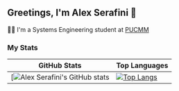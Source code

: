 ## Greetings, I'm Alex Serafini :bust_in_silhouette:
:man_student: I'm a Systems Engineering student at [PUCMM](https://www.pucmm.edu.do/) 

### My Stats
| GitHub Stats | Top Languages |
| ------------- | ---------------- |
| [![Alex Serafini's GitHub stats](https://github-readme-stats.vercel.app/api?username=ASB24&hide=prs,issues&count_private=true&show_icons=true&theme=github_dark) | [![Top Langs](https://github-readme-stats.vercel.app/api/top-langs/?username=ASB24)](https://github.com/anuraghazra/github-readme-stats) |







